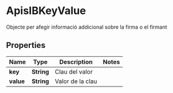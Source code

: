 

# ApisIBKeyValue

Objecte per afegir informació addicional sobre la firma o el firmant

## Properties

| Name | Type | Description | Notes |
|------------ | ------------- | ------------- | -------------|
|**key** | **String** | Clau del valor |  |
|**value** | **String** | Valor de la clau |  |



